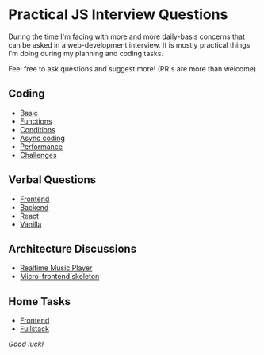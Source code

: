 # Practical JS Interview Questions

During the time I'm facing with more and more daily-basis concerns that can be asked in a web-development interview. 
It is mostly practical things i'm doing during my planning and coding tasks.

Feel free to ask questions and suggest more! (PR's are more than welcome)

## Coding
        
* [Basic](code/src/basic.js)
* [Functions](code/src/functions.js)
* [Conditions](code/src/conditions.js)
* [Async coding](code/src/async.js)
* [Performance](code/src/performance.js)
* [Challenges](code/src/challenges.js)

## Verbal Questions

* [Frontend](verbal/frontend.md)
* [Backend](verbal/backend.md)
* [React](verbal/react.md)
* [Vanilla](verbal/vanilla.md)

## Architecture Discussions

* [Realtime Music Player](architecture/realtimeMusicPlayer.md)
* [Micro-frontend skeleton](architecture/microFrontendSkeleton.md)

## Home Tasks

* [Frontend](exams/frontend/README.md)
* [Fullstack](exams/fullstack/README.md)

_Good luck!_

    
        
    
    
    

    
